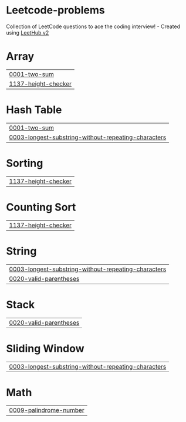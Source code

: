 # Leetcode-problems
Collection of LeetCode questions to ace the coding interview! - Created using [LeetHub v2](https://github.com/arunbhardwaj/LeetHub-2.0)


# Array
|  |
| ------- |
| [0001-two-sum](https://github.com/Halsy/Leetcode-problems/tree/master/0001-two-sum) |
| [1137-height-checker](https://github.com/Halsy/Leetcode-problems/tree/master/1137-height-checker) |
# Hash Table
|  |
| ------- |
| [0001-two-sum](https://github.com/Halsy/Leetcode-problems/tree/master/0001-two-sum) |
| [0003-longest-substring-without-repeating-characters](https://github.com/Halsy/Leetcode-problems/tree/master/0003-longest-substring-without-repeating-characters) |
# Sorting
|  |
| ------- |
| [1137-height-checker](https://github.com/Halsy/Leetcode-problems/tree/master/1137-height-checker) |
# Counting Sort
|  |
| ------- |
| [1137-height-checker](https://github.com/Halsy/Leetcode-problems/tree/master/1137-height-checker) |
# String
|  |
| ------- |
| [0003-longest-substring-without-repeating-characters](https://github.com/Halsy/Leetcode-problems/tree/master/0003-longest-substring-without-repeating-characters) |
| [0020-valid-parentheses](https://github.com/Halsy/Leetcode-problems/tree/master/0020-valid-parentheses) |
# Stack
|  |
| ------- |
| [0020-valid-parentheses](https://github.com/Halsy/Leetcode-problems/tree/master/0020-valid-parentheses) |
# Sliding Window
|  |
| ------- |
| [0003-longest-substring-without-repeating-characters](https://github.com/Halsy/Leetcode-problems/tree/master/0003-longest-substring-without-repeating-characters) |
# Math
|  |
| ------- |
| [0009-palindrome-number](https://github.com/Halsy/Leetcode-problems/tree/master/0009-palindrome-number) |